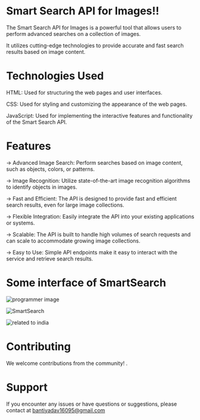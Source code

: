 # Smart Search API for Images!!
The Smart Search API for Images is a powerful tool that allows users to perform advanced searches on a collection of images.

It utilizes cutting-edge technologies to provide accurate and fast search results based on image content.

# Technologies Used
HTML: Used for structuring the web pages and user interfaces.

CSS: Used for styling and customizing the appearance of the web pages.

JavaScript: Used for implementing the interactive features and functionality of the Smart Search API.

# Features
-> Advanced Image Search: Perform searches based on image content, such as objects, colors, or patterns.

-> Image Recognition: Utilize state-of-the-art image recognition algorithms to identify objects in images.

-> Fast and Efficient: The API is designed to provide fast and efficient search results, even for large image collections.

-> Flexible Integration: Easily integrate the API into your existing applications or systems.

-> Scalable: The API is built to handle high volumes of search requests and can scale to accommodate growing image collections.

-> Easy to Use: Simple API endpoints make it easy to interact with the service and retrieve search results.

# Some interface of SmartSearch

![programmer image](https://github.com/ankit3388/SmartSearch/assets/106178304/70d953e8-289b-4563-be36-a4a572ddf110)

![SmartSearch](https://github.com/ankit3388/SmartSearch/assets/106178304/e6214c63-ba99-4456-a552-edc9ddce73b0)

![related to india](https://github.com/ankit3388/SmartSearch/assets/106178304/d52fe27e-857d-4514-b002-609923ff266a)

# Contributing
We welcome contributions from the community! .
# Support
If you encounter any issues or have questions or suggestions, please contact at bantiyadav16095@gmail.com
